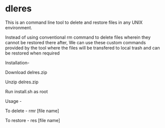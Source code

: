# dleres

This is an command line tool to delete and restore files in any UNIX environment.

Instead of using conventional rm command to delete files wherein they cannot be restored there after, We can use these custom commands provided
by the tool where the files will be transfered to local trash and can be restored when required


Installation-

Download delres.zip

Unzip delres.zip

Run install.sh as root


Usage - 

To delete -
rmr [file name]

To restore -
res [file name]
